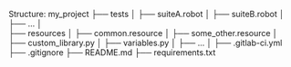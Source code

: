Structure:
my_project
├── tests
│   ├── suiteA.robot
│   ├── suiteB.robot
│   ├── ...
│   
├── resources
│   ├── common.resource
│   ├── some_other.resource
│   ├── custom_library.py
│   ├── variables.py
│   ├── ...
│
├── .gitlab-ci.yml
├── .gitignore
├── README.md
├── requirements.txt